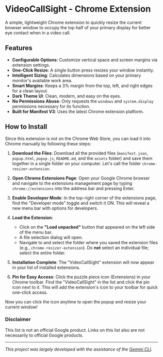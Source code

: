 # VideoCallSight - Chrome Extension

A simple, lightweight Chrome extension to quickly resize the current browser window to occupy the top half of your primary display for better eye contact when in a video call.

## Features

-   **Configurable Options**: Customize vertical space and screen margins via extension settings.
-   **One-Click Resize**: A single button press resizes your window instantly.
-   **Intelligent Sizing**: Calculates dimensions based on your primary monitor's available work area.
-   **Smart Margins**: Keeps a 3% margin from the top, left, and right edges for a clean layout.
-   **Dark Theme UI**: Clean, modern, and easy on the eyes.
-   **No Permissions Abuse**: Only requests the `windows` and `system.display` permissions necessary for its function.
-   **Built for Manifest V3**: Uses the latest Chrome extension platform.

## How to Install

Since this extension is not on the Chrome Web Store, you can load it into Chrome manually by following these steps:

1.  **Download the Files**: Download all the provided files (`manifest.json`, `popup.html`, `popup.js`, `README.md`, and the `assets` folder) and save them together in a single folder on your computer. Let's call the folder `chrome-resizer-extension`.

2.  **Open Chrome Extensions Page**: Open your Google Chrome browser and navigate to the extensions management page by typing `chrome://extensions` into the address bar and pressing Enter.

3.  **Enable Developer Mode**: In the top-right corner of the extensions page, find the "Developer mode" toggle and switch it ON. This will reveal a new menu bar with options for developers.

    

4.  **Load the Extension**:
    -   Click on the **"Load unpacked"** button that appeared on the left side of the menu bar.
    -   A file selection dialog will open.
    -   Navigate to and select the folder where you saved the extension files (e.g., `chrome-resizer-extension`). Do **not** select an individual file; select the entire folder.

5.  **Installation Complete**: The "VideoCallSight" extension will now appear in your list of installed extensions.

6.  **Pin for Easy Access**: Click the puzzle piece icon (Extensions) in your Chrome toolbar. Find the "VideoCallSight" in the list and click the pin icon next to it. This will add the extension's icon to your toolbar for quick one-click access.

Now you can click the icon anytime to open the popup and resize your current window!

### Disclaimer

This list is not an official Google product. Links on this list also are not necessarily to official Google products.

---
*This project was largely developed with the assistance of the [Gemini CLI](https://github.com/google-gemini/gemini-cli/).*
